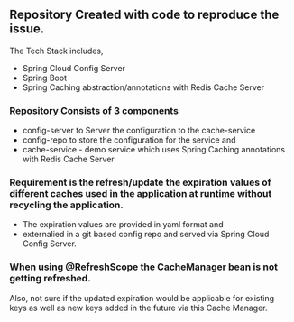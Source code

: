 ## Repository Created with code to reproduce the issue.
The Tech Stack includes,
* Spring Cloud Config Server
* Spring Boot
* Spring Caching abstraction/annotations with Redis Cache Server

### Repository Consists of 3 components
* config-server to Server the configuration to the cache-service
* config-repo to store the configuration for the service and
* cache-service - demo service which uses Spring Caching annotations with Redis Cache Server

### Requirement is the refresh/update the expiration values of different caches used in the application at runtime without recycling the application.
* The expiration values are provided in yaml format and 
* externalied in a git based config repo   and served via Spring Cloud Config Server.

### When using @RefreshScope the CacheManager bean is not getting refreshed.

Also, not sure if the updated expiration would be applicable for existing keys as well
as new keys added in the future via this Cache Manager.
